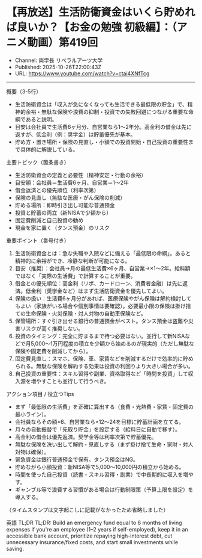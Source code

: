 # 【再放送】生活防衛資金はいくら貯めれば良いか？【お金の勉強 初級編】：（アニメ動画）第419回

- Channel: 両学長 リベラルアーツ大学
- Published: 2025-10-26T22:00:43Z
- URL: https://www.youtube.com/watch?v=ctai4XNfTcg

---

概要（3-5行）
- 生活防衛資金は「収入が急になくなっても生活できる最低限の貯金」で、精神的余裕・無駄な保険や浪費の抑制・投資での失敗回避につながる重要な命綱であると説明。  
- 目安は会社員で生活費6ヶ月分、自営業なら1〜2年分。高金利の借金は先に返すが、低金利（例：奨学金）は貯蓄優先が基本。  
- 貯め方・置き場所・保険の見直し・小額での投資開始・自己投資の重要性まで具体的に解説している。

主要トピック（箇条書き）
- 生活防衛資金の定義と必要性（精神安定・行動の余裕）
- 目安額：会社員＝生活費6ヶ月、自営業＝1〜2年
- 借金返済との優先順位（利率次第）
- 保険の見直し（無駄な医療・がん保険の削減）
- 貯める場所：即時引き出し可能な普通預金
- 投資と貯蓄の両立（新NISAで少額から）
- 固定費削減と自己投資の勧め
- 現金を家に置く（タンス預金）のリスク

重要ポイント（番号付き）
1. 生活防衛資金とは：急な失職や入院などに備える「最低限の命綱」。あると精神的に余裕ができ、冷静な判断が可能になる。  
2. 目安（推奨）：会社員→月の最低生活費×6ヶ月、自営業→×1〜2年。給料額ではなく「実際の生活費」で計算することが重要。  
3. 借金との優先順位：高金利（リボ、カードローン、消費者金融）は先に返済。低金利（奨学金など）はまず生活防衛資金を優先してよい。  
4. 保険の扱い：生活費6ヶ月分があれば、医療保険やがん保険は解約検討してもよい（家族がいる場合や個別事情は要確認）。必要最小限の保険は掛け捨ての生命保険・火災保険・対人対物の自動車保険など。  
5. 保管場所：すぐ引き出せる銀行の普通預金がベスト。タンス預金は盗難や災害リスクが高く推奨しない。  
6. 投資のタイミング：完全に貯まるまで待つ必要はない。並行して新NISAなどで月5,000〜1万円程度の積立を少額から始めるのが現実的（ただし無駄な保険や固定費を削減してから）。  
7. 固定費見直し：スマホ、保険、車、家賃などを削減するだけで効率的に貯められる。無駄な保険を解約する効果は投資の利回りより大きい場合が多い。  
8. 自己投資の重要性：スキル習得や副業、資格取得など「時間を投資」して収入源を増やすことも並行して行うべき。

アクション項目 / 役立つTips
- まず「最低限の生活費」を正確に算出する（食費・光熱費・家賃・固定費の最小ライン）。  
- 会社員ならその額×6、自営業なら×12〜24を目標に貯蓄計画を立てる。  
- 月々の自動振替で「先取り貯金」を設定する（給料日に自動で移す）。  
- 高金利の借金は優先返済。奨学金等は利率次第で貯蓄優先。  
- 無駄な保険を洗い出して解約・見直しする（まず掛け捨て生命・家財・対人対物は確保）。  
- 緊急資金は銀行普通預金で保有。タンス預金はNG。  
- 貯めながら小額投資：新NISA等で5,000〜10,000円の積立から始める。  
- 時間を使った自己投資（読書・スキル習得・副業）で中長期的に収入を増やす。  
- ギャンブル等で浪費する習慣がある場合は行動制限策（予算上限を設定）を導入する。

（タイムスタンプは文字起こしに記載がなかったため省略しました）

英語 TL;DR
TL;DR: Build an emergency fund equal to 6 months of living expenses if you're an employee (1–2 years if self-employed), keep it in an accessible bank account, prioritize repaying high-interest debt, cut unnecessary insurance/fixed costs, and start small investments while saving.
